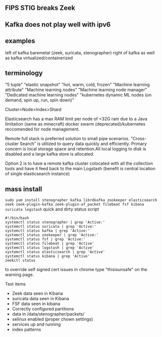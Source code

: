 ## FIPS STIG breaks Zeek
## Kafka does not play well with ipv6

## examples

left of kafka baremetal (zeek, suricata, stenographer)
right of kafka as well as kafka virtualized/containerized


## terminology
"5 tuple"
"elastic snapshot"
"hot, warm, cold, frozen"
"Machine learning attribute"
"Machine learning nodes"
"Machine learning node manager"
"Dedicated machine learning nodes"
"kubernetes dynamic ML nodes (on demand, spin up, run, spin down)"


Cluster>Node>Index>Shard


Elasticsearch has a max RAM limit per node of <32G ram due to a Java limitation (same as minecraft)
docker swarm (deprecated)/kubernetes reccomended for node management.


Remote full stack is preferred solution to small pipe scenarios. "Cross-cluster Search" is utilized to query data quickly and efficiently. Primary concern is local storage space and retention.All local logging to disk is disabled and a large kafka store is allocated.


Option 2 is to have a remote kafka cluster colocated with all the collection tools and have it feed back to the main Logstash
(benefit is central location of single elasticsearch instance)

## mass install
`sudo yum install stenographer kafka librdkafka zookeeper elasticsearch zeek zeek-plugin-kafka zeek-plugin-af_packet filebeat fsf kibana suricata logstash`
quick and dirty status script
```
#!/bin/bash
systemctl status stenographer | grep 'Active:'
systemctl status suricata | grep 'Active:'
systemctl status kafka | grep 'Active:'
systemctl status zookeeper | grep 'Active:'
systemctl status fsf | grep 'Active:'
systemctl status filebeat | grep 'Active'
systemctl status logstash | grep 'Active'
systemctl status elasticsearch | grep 'Active'
systemctl status kibana | grep 'Active'
zeekctl status
```


to override self signed cert issues in chrome type "thisisunsafe" on the warning page.


Test items
- Zeek data seen in Kibana
- suricata data seen in Kibana
- FSF data seen in kibana
- Correctly configured partitions
- data in /data/stenographer/packets/
- selinux enabled (proper chown settings)
- services up and running
- index patterns
